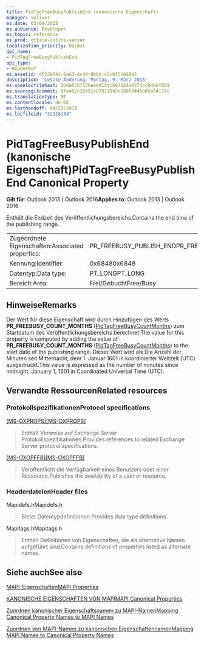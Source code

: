 ```yaml
---
title: PidTagFreeBusyPublishEnd (kanonische Eigenschaft)
manager: soliver
ms.date: 03/09/2015
ms.audience: Developer
ms.topic: reference
ms.prod: office-online-server
localization_priority: Normal
api_name:
- PidTagFreeBusyPublishEnd
api_type:
- HeaderDef
ms.assetid: df239741-6a63-4cd4-9bbb-42c0f5c668a5
description: 'Letzte Änderung: Montag, 9. März 2015'
ms.openlocfilehash: 3b4a8cb7136eee914dc697d24e0374ccb4b6f8b1
ms.sourcegitcommit: 8fe462c32b91c87911942c188f3445e85a54137c
ms.translationtype: MT
ms.contentlocale: de-DE
ms.lasthandoff: 04/23/2019
ms.locfileid: "32316184"
---
```

# <a name="pidtagfreebusypublishend-canonical-property"></a><span data-ttu-id="ba13c-103">PidTagFreeBusyPublishEnd (kanonische Eigenschaft)</span><span class="sxs-lookup"><span data-stu-id="ba13c-103">PidTagFreeBusyPublishEnd Canonical Property</span></span>

  
  
<span data-ttu-id="ba13c-104">**Gilt für**: Outlook 2013 | Outlook 2016</span><span class="sxs-lookup"><span data-stu-id="ba13c-104">**Applies to**: Outlook 2013 | Outlook 2016</span></span> 
  
<span data-ttu-id="ba13c-105">Enthält die Endzeit des Veröffentlichungsbereichs.</span><span class="sxs-lookup"><span data-stu-id="ba13c-105">Contains the end time of the publishing range.</span></span>
  
|||
|:-----|:-----|
|<span data-ttu-id="ba13c-106">Zugeordnete Eigenschaften:</span><span class="sxs-lookup"><span data-stu-id="ba13c-106">Associated properties:</span></span>  <br/> |<span data-ttu-id="ba13c-107">PR_FREEBUSY_PUBLISH_END</span><span class="sxs-lookup"><span data-stu-id="ba13c-107">PR_FREEBUSY_PUBLISH_END</span></span>  <br/> |
|<span data-ttu-id="ba13c-108">Kennung:</span><span class="sxs-lookup"><span data-stu-id="ba13c-108">Identifier:</span></span>  <br/> |<span data-ttu-id="ba13c-109">0x6848</span><span class="sxs-lookup"><span data-stu-id="ba13c-109">0x6848</span></span>  <br/> |
|<span data-ttu-id="ba13c-110">Datentyp:</span><span class="sxs-lookup"><span data-stu-id="ba13c-110">Data type:</span></span>  <br/> |<span data-ttu-id="ba13c-111">PT_LONG</span><span class="sxs-lookup"><span data-stu-id="ba13c-111">PT_LONG</span></span>  <br/> |
|<span data-ttu-id="ba13c-112">Bereich:</span><span class="sxs-lookup"><span data-stu-id="ba13c-112">Area:</span></span>  <br/> |<span data-ttu-id="ba13c-113">Frei/Gebucht</span><span class="sxs-lookup"><span data-stu-id="ba13c-113">Free/Busy</span></span>  <br/> |
   
## <a name="remarks"></a><span data-ttu-id="ba13c-114">Hinweise</span><span class="sxs-lookup"><span data-stu-id="ba13c-114">Remarks</span></span>

<span data-ttu-id="ba13c-115">Der Wert für diese Eigenschaft wird durch Hinzufügen des Werts **PR_FREEBUSY_COUNT_MONTHS** ([PidTagFreeBusyCountMonths](pidtagfreebusycountmonths-canonical-property.md)) zum Startdatum des Veröffentlichungsbereichs berechnet.</span><span class="sxs-lookup"><span data-stu-id="ba13c-115">The value for this property is computed by adding the value of **PR_FREEBUSY_COUNT_MONTHS** ([PidTagFreeBusyCountMonths](pidtagfreebusycountmonths-canonical-property.md)) to the start date of the publishing range.</span></span> <span data-ttu-id="ba13c-116">Dieser Wert wird als Die Anzahl der Minuten seit Mitternacht, dem 1. Januar 1601 in koordinierter Weltzeit (UTC) ausgedrückt.</span><span class="sxs-lookup"><span data-stu-id="ba13c-116">This value is expressed as the number of minutes since midnight, January 1, 1601 in Coordinated Universal Time (UTC).</span></span>
  
## <a name="related-resources"></a><span data-ttu-id="ba13c-117">Verwandte Ressourcen</span><span class="sxs-lookup"><span data-stu-id="ba13c-117">Related resources</span></span>

### <a name="protocol-specifications"></a><span data-ttu-id="ba13c-118">Protokollspezifikationen</span><span class="sxs-lookup"><span data-stu-id="ba13c-118">Protocol specifications</span></span>

<span data-ttu-id="ba13c-119">[[MS-OXPROPS]](https://msdn.microsoft.com/library/f6ab1613-aefe-447d-a49c-18217230b148%28Office.15%29.aspx)</span><span class="sxs-lookup"><span data-stu-id="ba13c-119">[[MS-OXPROPS]](https://msdn.microsoft.com/library/f6ab1613-aefe-447d-a49c-18217230b148%28Office.15%29.aspx)</span></span>
  
> <span data-ttu-id="ba13c-120">Enthält Verweise auf Exchange Server Protokollspezifikationen.</span><span class="sxs-lookup"><span data-stu-id="ba13c-120">Provides references to related Exchange Server protocol specifications.</span></span>
    
<span data-ttu-id="ba13c-121">[[MS-OXOPFFB]](https://msdn.microsoft.com/library/1a527299-7211-4d27-a74c-b69bd0746320%28Office.15%29.aspx)</span><span class="sxs-lookup"><span data-stu-id="ba13c-121">[[MS-OXOPFFB]](https://msdn.microsoft.com/library/1a527299-7211-4d27-a74c-b69bd0746320%28Office.15%29.aspx)</span></span>
  
> <span data-ttu-id="ba13c-122">Veröffentlicht die Verfügbarkeit eines Benutzers oder einer Ressource.</span><span class="sxs-lookup"><span data-stu-id="ba13c-122">Publishes the availability of a user or resource.</span></span>
    
### <a name="header-files"></a><span data-ttu-id="ba13c-123">Headerdateien</span><span class="sxs-lookup"><span data-stu-id="ba13c-123">Header files</span></span>

<span data-ttu-id="ba13c-124">Mapidefs.h</span><span class="sxs-lookup"><span data-stu-id="ba13c-124">Mapidefs.h</span></span>
  
> <span data-ttu-id="ba13c-125">Bietet Datentypdefinitionen.</span><span class="sxs-lookup"><span data-stu-id="ba13c-125">Provides data type definitions.</span></span>
    
<span data-ttu-id="ba13c-126">Mapitags.h</span><span class="sxs-lookup"><span data-stu-id="ba13c-126">Mapitags.h</span></span>
  
> <span data-ttu-id="ba13c-127">Enthält Definitionen von Eigenschaften, die als alternative Namen aufgeführt sind.</span><span class="sxs-lookup"><span data-stu-id="ba13c-127">Contains definitions of properties listed as alternate names.</span></span>
    
## <a name="see-also"></a><span data-ttu-id="ba13c-128">Siehe auch</span><span class="sxs-lookup"><span data-stu-id="ba13c-128">See also</span></span>



[<span data-ttu-id="ba13c-129">MAPI-Eigenschaften</span><span class="sxs-lookup"><span data-stu-id="ba13c-129">MAPI Properties</span></span>](mapi-properties.md)
  
[<span data-ttu-id="ba13c-130">KANONISCHE EIGENSCHAFTEN VON MAPI</span><span class="sxs-lookup"><span data-stu-id="ba13c-130">MAPI Canonical Properties</span></span>](mapi-canonical-properties.md)
  
[<span data-ttu-id="ba13c-131">Zuordnen kanonischer Eigenschaftsnamen zu MAPI-Namen</span><span class="sxs-lookup"><span data-stu-id="ba13c-131">Mapping Canonical Property Names to MAPI Names</span></span>](mapping-canonical-property-names-to-mapi-names.md)
  
[<span data-ttu-id="ba13c-132">Zuordnen von MAPI-Namen zu kanonischen Eigenschaftennamen</span><span class="sxs-lookup"><span data-stu-id="ba13c-132">Mapping MAPI Names to Canonical Property Names</span></span>](mapping-mapi-names-to-canonical-property-names.md)


